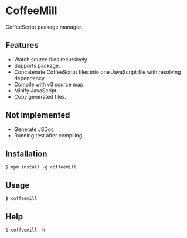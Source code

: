 # CoffeeMill

CoffeeScript package manager.

## Features

* Watch source files recursively.
* Supports package.
* Concatenate CoffeeScript files into one JavaScript file with resolving dependency.
* Compile with v3 source map.
* Minify JavaScript.
* Copy generated files.

## Not implemented

* Generate JSDoc
* Running test after compiling.

## Installation

    $ npm install -g coffeemill

## Usage

    $ coffeemill

## Help

    $ coffeemill -h
